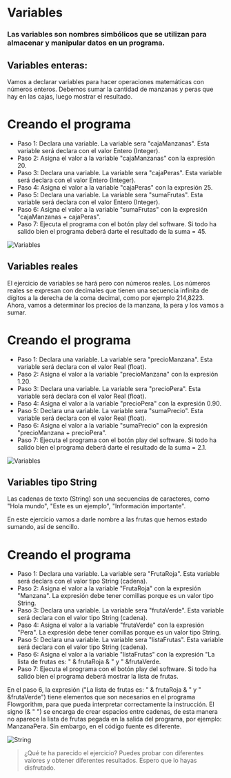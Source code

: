 # Variables

### Las variables son nombres simbólicos que se utilizan para almacenar y manipular datos en un programa.

## Variables enteras:

Vamos a declarar variables para hacer operaciones matemáticas con números enteros. Debemos sumar la cantidad de manzanas y peras que hay en las cajas, luego mostrar el resultado.

# Creando el programa

* Paso 1: Declara una variable. La variable sera "cajaManzanas". Esta variable será declara con el valor Entero (Integer).
* Paso 2: Asigna el valor a la variable "cajaManzanas" con la expresión 20.
* Paso 3: Declara una variable. La variable sera "cajaPeras". Esta variable será declara con el valor Entero (Integer).
* Paso 4: Asigna el valor a la variable "cajaPeras" con la expresión 25.
* Paso 5: Declara una variable. La variable sera "sumaFrutas". Esta variable será declara con el valor Entero (Integer).
* Paso 6: Asigna el valor a la variable "sumaFrutas" con la expresión "cajaManzanas + cajaPeras".
* Paso 7: Ejecuta el programa con el botón play del software. Si todo ha salido bien el programa deberá darte el resultado de la suma = 45.

![Variables](https://thumbs.odycdn.com/84b94321d526c99b21933971765c876a.webp)

## Variables reales

El ejercicio de variables se hará pero con números reales. Los números reales se expresan con decimales que tienen una secuencia infinita de dígitos a la derecha de la coma decimal, como por ejemplo 214,8223. Ahora, vamos a determinar los precios de la manzana, la pera y los vamos a sumar.

# Creando el programa

* Paso 1: Declara una variable. La variable sera "precioManzana". Esta variable será declara con el valor Real (float).
* Paso 2: Asigna el valor a la variable "precioManzana" con la expresión 1.20.
* Paso 3: Declara una variable. La variable sera "precioPera". Esta variable será declara con el valor Real (float).
* Paso 4: Asigna el valor a la variable "precioPera" con la expresión 0.90.
* Paso 5: Declara una variable. La variable sera "sumaPrecio". Esta variable será declara con el valor Real (float).
* Paso 6: Asigna el valor a la variable "sumaPrecio" con la expresión "precioManzana + precioPera".
* Paso 7: Ejecuta el programa con el botón play del software. Si todo ha salido bien el programa deberá darte el resultado de la suma = 2.1.

![Variables](https://thumbs.odycdn.com/838cd2fe6637057121f08705af4d6fa8.webp)

## Variables tipo String

Las cadenas de texto (String) son una secuencias de caracteres, como "Hola mundo", "Este es un ejemplo", "Información importante".

En este ejercicio vamos a darle nombre a las frutas que hemos estado sumando, así de sencillo.

# Creando el programa

* Paso 1: Declara una variable. La variable sera "FrutaRoja". Esta variable será declara con el valor tipo String (cadena).
* Paso 2: Asigna el valor a la variable "FrutaRoja" con la expresión "Manzana". La expresión debe tener comillas porque es un valor tipo String.
* Paso 3: Declara una variable. La variable sera "frutaVerde". Esta variable será declara con el valor tipo String (cadena).
* Paso 4: Asigna el valor a la variable "frutaVerde" con la expresión "Pera". La expresión debe tener comillas porque es un valor tipo String.
* Paso 5: Declara una variable. La variable sera "listaFrutas". Esta variable será declara con el valor tipo String (cadena).
* Paso 6: Asigna el valor a la variable "listaFrutas" con la expresión "La lista de frutas es: " & frutaRoja & " y " &frutaVerde.
* Paso 7: Ejecuta el programa con el botón play del software. Si todo ha salido bien el programa deberá mostrar la lista de frutas.

En el paso 6, la expresión ("La lista de frutas es: " & frutaRoja & " y " &frutaVerde") tiene elementos que son necesarios en el programa Flowgorithm, para que pueda interpretar correctamente la instrucción. El signo (& " ") se encarga de crear espacios entre cadenas, de esta manera no aparece la lista de frutas pegada en la salida del programa, por ejemplo: ManzanaPera. Sin embargo, en el código fuente es diferente.

![String](https://thumbs.odycdn.com/d4bd8b872a6b26623b358524d9aeadd8.webp)

> ¿Qué te ha parecido el ejercicio? Puedes probar con diferentes valores y obtener diferentes resultados. Espero que lo hayas disfrutado.